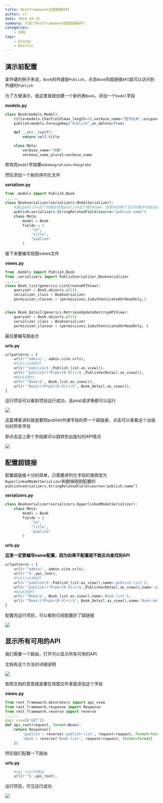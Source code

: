 ```yaml
---
title: Restframework之超链接API
author: LY
date: 2019-10-31
summary: 介绍了Restframework的超链接API
categories:
    - 后端
tags:
    - Django
    - Restful
---
```


## 演示前配置

拿外键的例子来说，`Book`的外键是`Publish`，点击`Book`的超链接`API`就可以访问到外键的`Publish`

为了方便演示，我这里我就创建一个新的表`Book`，添加一个`model`字段

**models.py**

```python
class Book(models.Model):
    title=models.CharField(max_length=20,verbose_name="图书名称",unique=True)
    publish=models.ForeignKey("Publish",on_delete=True)

    def __str__(self):
        return self.title

    class Meta:
        verbose_name="书籍"
        verbose_name_plural=verbose_name
```

修改完`model`字段要`makemigrations`->`migrate`

然后添加一个新的序列化文件

**serializer.py**

```python
from .models import Publish,Book
......
class Bookserializer(serializers.ModelSerializer):
    #通过publish这个外键去找到publish这个表的name，把原本的那个显示的数字改成出版社的名字
    publish=serializers.StringRelatedField(source="publish.name")
    class Meta:
        model = Book
        fields = (
            "id",
            "title",
            "publish"
        )
```

接下来要编写视图views文件

**views.py**

```python
from .models import Publish,Book
from .serializers import Publishserializer,Bookserializer
.......
class Book_list(generics.ListCreateAPIView):
    queryset = Book.objects.all()
    serializer_class = Bookserializer
    permission_classes = (permissions.IsAuthenticatedOrReadOnly,)


class Book_Detail(generics.RetrieveUpdateDestroyAPIView):
    queryset = Book.objects.all()
    serializer_class = Bookserializer
    permission_classes = (permissions.IsAuthenticatedOrReadOnly, )
```

最后要编写路由方

**urls.py**

```python
urlpatterns = [
    url(r'^admin/', admin.site.urls),
    #Publish的API
    url(r'^publish/$',Publish_list.as_view()),
    url(r'^publish/(?P<pk>[0-9]+)/$',PublisherDetail.as_view()),
    #Book的API
    url(r'^Book/$', Book_list.as_view()),
    url(r'^Book/(?P<pk>[0-9]+)/$', Book_Detail.as_view()),
]
```

运行项目可以看到项目运行成功，且post请求等都可以运行

![](https://txy-tc-ly-1256104767.cos.ap-guangzhou.myqcloud.com/20191031160320.png)

这篇博客讲的就是要把publish外键字段的弄一个超链接，点击可以查看这个出版社的所有字段

即点击这上那个字段都可以跳转到出版社的API情况

![](https://txy-tc-ly-1256104767.cos.ap-guangzhou.myqcloud.com/20191031160635.png)

## 配置超链接

配置超链接十分的简单，只需要序列化字段的类修改为`HyperlinkedModelSerializer`和删掉刚刚配置的`publish=serializers.StringRelatedField(source="publish.name")`

**serializers.py**

```python
class Bookserializer(serializers.HyperlinkedModelSerializer):
    class Meta:
        model = Book
        fields = (
            "id",
            "title",
            "publish"
        )
```

**urls.py**

**这里一定要编写name配置，因为如果不配置就不能反向查找到API**

```python
urlpatterns = [
    url(r'^admin/', admin.site.urls),
    url(r'^$',api_root),
    #Publish的API
    url(r'^publish/$',Publish_list.as_view(),name='publish-list'),
    url(r'^publish/(?P<pk>[0-9]+)/$',PublisherDetail.as_view(),name='publish-detail'),
    #Book的API
    url(r'^Book/$', Book_list.as_view(),name='Book-list'),
    url(r'^Book/(?P<pk>[0-9]+)/$', Book_Detail.as_view(),name='Book-detail'),
]
```

配置完运行项目，可以看到已经配置好了超链接

![](https://txy-tc-ly-1256104767.cos.ap-guangzhou.myqcloud.com/20191031161638.png)

## 显示所有可用的API

我们需要一个路由，打开可以显示所有可用的API

文档有这个方法的详细说明

![](https://txy-tc-ly-1256104767.cos.ap-guangzhou.myqcloud.com/20191031162611.png)

依照文档的意思就是要在视图文件里面添加这个字段

**views.py**

```python
from rest_framework.decorators import api_view
from rest_framework.response import Response
from rest_framework.reverse import reverse
......
@api_view(['GET'])
def api_root(request, format=None):
    return Response({
        'publish': reverse('publish-list', request=request, format=format),
        'Book': reverse('Book-list', request=request, format=format)
    })
```

然后我们配置一下路由

**urls.py**

```python
    #api_root的路由
    url(r'^$',api_root),
```

运行项目，可见运行成功

![](https://txy-tc-ly-1256104767.cos.ap-guangzhou.myqcloud.com/20191031162837.png)

